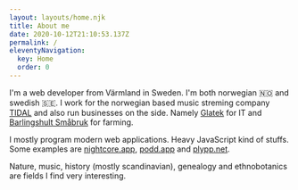 ```yaml
---
layout: layouts/home.njk
title: About me
date: 2020-10-12T21:10:53.137Z
permalink: /
eleventyNavigation:
  key: Home
  order: 0
---
```

I'm a web developer from Värmland in Sweden. I'm both norwegian 🇳🇴 and swedish 🇸🇪. I work for the norwegian based music streming company [TIDAL](https://tidal.com) and also run businesses on the side. Namely [Glatek](https://glatek.se) for IT and [Barlingshult Småbruk](https://barlingshult.se) for farming.

I mostly program modern web applications. Heavy JavaScript kind of stuffs. Some examples are [nightcore.app](https://nightcore.app), [podd.app](https://podd.app) and [plypp.net](https://plypp.net).

Nature, music, history (mostly scandinavian), genealogy and ethnobotanics are fields I find very interesting.

